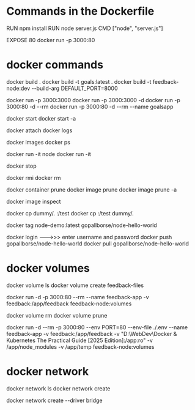 # Commands in the Dockerfile

RUN npm install <!-- This and other commands are for setting up the image only. Will be executed whenever the image is being built. -->
RUN node server.js <!-- This is incorrect as it will try to start the server in the image itself. -->
CMD ["node", "server.js"] <!-- Correct way. Will not be executed when the image is being built, but when a container is started based on the image. -->

EXPOSE 80 <!-- This port expose is just for documentation purpose. Doesn't do much. -->
docker run -p 3000:80 <image-id>

<!-- docker uses layer based architecture. So all the instructions in the dockerfile are executed layer by layer. If nothing changes, it uses previous layers from cache. If one layer changes, all the subsequent layers also re-executed. -->

# docker commands

docker build . <!-- build a new image from dockerfile -->
docker build -t goals:latest . <!-- build a new image from dockerfile with a custom tag -->
docker build -t feedback-node:dev --build-arg DEFAULT_PORT=8000 <!-- uses ARG DEFAULT_PORT=80 from dockerfile if not provided in CLI -->

<!-- default -- (run - new container in attached mode), (start - existing container in detached mode) -->

docker run -p 3000<Ext>:3000<Int> <image-id> <!-- # runs in attached mode, runs in foreground, blocks the terminal -->
docker run -p 3000<Ext>:3000<Int> -d <image-id> <!-- # runs in detached mode, runs in background, doesn't block the terminal -->
docker run -p 3000:80 -d --rm <image-id> <!-- --rm flag removes the container as soon as the container is stopped -->
docker run -p 3000:80 -d --rm --name goalsapp <image-id> <!-- name a container -->

docker start <container-name> <!-- runs in detached mode, runs in background, doesn't block the terminal -->
docker start -a <container-name> <!-- runs in attached mode, runs in foreground, blocks the terminal -->

docker attach <container-name> <!-- get terminal attached to a running detached container -->
docker logs <container-name> <!-- get existing/past logs from the container -->

docker images <!-- list all images -->
docker ps <!-- list all containers -->

docker run -it node
docker run -it <image-id>

docker stop <container-name>

docker rmi <image-id> <!-- remove image to which no container exists, either running or stopped. So first remove all the containers created from an image, only then remove the image -->
docker rm <container-name> <container-name> <container-name> <!-- remove multiple stopped containers -->

docker container prune <!-- remove all containers at once -->
docker image prune <!-- removes all images which have no tag -->
docker image prune -a <!-- remove all images including which have tag -->

docker image inspect <image-id> <!-- information about the image -->

docker cp <!--source --> dummy/. <!-- destination --> <container-name>:/test <!-- copy content to container -->
docker cp <!-- source --> <container-name>:/test <!-- destination --> dummy/. <!-- copy content from container -->

<!-- tag for image and name for container -->

docker tag node-demo:latest gopallborse/node-hello-world <!-- renaming an existing image -->

<!-- sharing docker images, the image name should be same as the repository name -->

docker login --->>> enter username and password
docker push gopallborse/node-hello-world
docker pull gopallborse/node-hello-world

# docker volumes

<!-- Anonymous volumes are removed automatically, when a container is removed.
This happens when you start / run a container with the --rm option.
If we start a container without this option, the anonymous volume would NOT be removed, even if we remove the container (with docker rm ...).
Still, if you then re-create and re-run the container (i.e. you run docker run ... again), a new anonymous volume will be created. So even though the anonymous volume wasn't removed automatically, it'll also not be helpful because a different anonymous volume is attached the next time the container starts (i.e. you removed the old container and run a new one).
Now you just start piling up a bunch of unused anonymous volumes - you can clear them via docker volume rm VOL_NAME or docker volume prune. -->

docker volume ls <!-- list all the volumes -->
docker volume create feedback-files <!-- create custom volumes manually -->

<!-- named volumes cannot be created through dockerfile. they need to be created through cli while running the container -->
docker run -d -p 3000:80 --rm --name feedback-app -v feedback<!-- stored under this name -->:/app/feedback<!-- path in the container --> feedback-node:volumes

docker volume rm <volume-id> <!-- remove unnamed unused volume -->
docker volume prune <!-- remove all unnamed unused volumes -->

<!-- ro flag in the bind mount is to specify for read only, as we want to make bind mounts read only, the container should be able to only read data from the bind mount, and not write -->
<!-- volumes with deep path (../../../) overwrite and take precedence, e.g. even though we have the read only bind mount down here, still /app/temp and /app/node_modules are not read only, it should be configured in the CLI and not in dockerfile-->
docker run -d --rm
-p 3000:80
--env PORT=80 <!-- or -e PORT=80 --> <!-- add multiple --env or -e for multiple environment variables -->
--env-file ./.env <!-- for configuring the .env file -->
--name feedback-app
-v feedback:/app/feedback
-v "D:\WebDev\Docker & Kubernetes The Practical Guide [2025 Edition]:/app:ro"
-v /app/node_modules
-v /app/temp
feedback-node:volumes

<!-- If we don't always want to copy and use the full path, we can use the shortcut: -v "%cd%":/app -->

# docker network

docker network ls
docker network create <network name>

<!-- Docker Networks support different kinds of "Drivers" which influence the behavior of the Network.
The default driver is the "bridge" driver - it provides the behavior i.e. containers can find each other by name, if they are in the same Network.
The driver can be set when a Network is created, simply by adding the --driver option.
Of course, if we want to use the "bridge" driver, we can simply omit the entire option, since "bridge" is the default anyways.
Docker also supports alternative drivers (e.g. host, overlay, macvlan, Third-party plugins, none), but we will use the "bridge" driver in most cases as it makes most sense in the vast majority of scenarios. -->

docker network create --driver bridge <network name>
